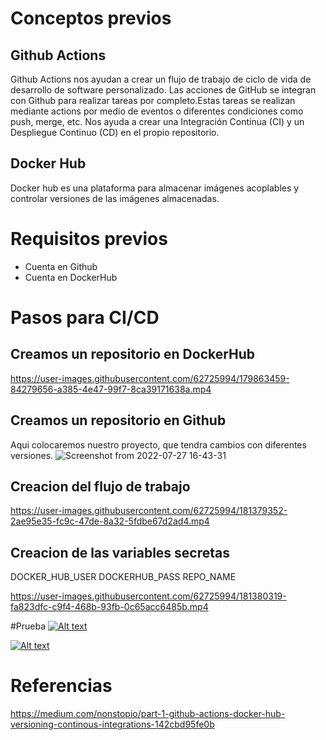 # Conceptos previos
## Github Actions

Github Actions nos ayudan a crear un flujo de trabajo de ciclo de vida de desarrollo de software personalizado. Las acciones de GitHub se integran con Github para realizar tareas por completo.Estas tareas se realizan mediante actions por medio de eventos o diferentes condiciones como push, merge, etc. 
Nos ayuda a crear una Integración Continua (CI) y un Despliegue Continuo (CD) en el propio repositorio.

## Docker Hub

Docker hub es una plataforma para almacenar imágenes acoplables y controlar versiones de las imágenes almacenadas.
# Requisitos previos

* Cuenta en Github
* Cuenta en DockerHub

# Pasos para CI/CD


## Creamos un repositorio en DockerHub

https://user-images.githubusercontent.com/62725994/179863459-84279656-a385-4e47-99f7-8ca39171638a.mp4

## Creamos un repositorio en Github

Aqui colocaremos nuestro proyecto, que tendra cambios con diferentes versiones.
![Screenshot from 2022-07-27 16-43-31](https://user-images.githubusercontent.com/62725994/181377938-9ee0f674-1934-49bc-bf84-97298c611420.png)

## Creacion del flujo de trabajo

https://user-images.githubusercontent.com/62725994/181379352-2ae95e35-fc9c-47de-8a32-5fdbe67d2ad4.mp4

## Creacion de las variables secretas

DOCKER_HUB_USER
DOCKERHUB_PASS
REPO_NAME

https://user-images.githubusercontent.com/62725994/181380319-fa823dfc-c9f4-468b-93fb-0c65acc6485b.mp4

#Prueba
[![Alt text](https://img.youtube.com/vi/9oXWQr7hQE0/0.jpg)](https://www.youtube.com/watch?v=9oXWQr7hQE0)

[![Alt text](https://img.youtube.com/vi/2yOW918vzrM/0.jpg)](https://www.youtube.com/watch?v=2yOW918vzrM)


# Referencias
https://medium.com/nonstopio/part-1-github-actions-docker-hub-versioning-continous-integrations-142cbd95fe0b

